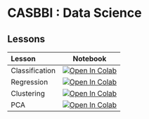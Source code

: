# CASBBI : Data Science 


## Lessons

| Lesson                             | Notebook             |
| :-------------------------------- | :-------------------: |
| Classification | [![Open In Colab](https://colab.research.google.com/assets/colab-badge.svg)](https://colab.research.google.com/github/aoguedao/gmu_casbbi_data_science/blob/main/lessons/ml_classification.ipynb) |
| Regression | [![Open In Colab](https://colab.research.google.com/assets/colab-badge.svg)](https://colab.research.google.com/github/aoguedao/gmu_casbbi_data_science/blob/main/lessons/ml_regresssion.ipynb) |
| Clustering | [![Open In Colab](https://colab.research.google.com/assets/colab-badge.svg)](https://colab.research.google.com/github/aoguedao/gmu_casbbi_data_science/blob/main/lessons/ml_clustering.ipynb) |
| PCA | [![Open In Colab](https://colab.research.google.com/assets/colab-badge.svg)](https://colab.research.google.com/github/aoguedao/gmu_casbbi_data_science/blob/main/lessons/pca.ipynb) |
